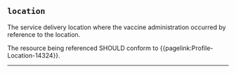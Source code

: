 ## `location`

The service delivery location where the vaccine administration occurred by reference to the location. 

The resource being referenced SHOULD conform to {{pagelink:Profile-Location-14324}}.

---